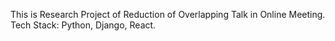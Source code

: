 This is Research Project of Reduction of Overlapping Talk in Online Meeting.
Tech Stack: Python, Django, React.
